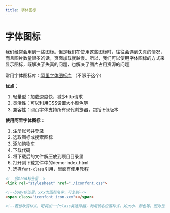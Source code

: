 ```yaml
---
title: 字体图标
---
```




# 字体图标

我们经常会用到一些图标。但是我们在使用这些图标时，往往会遇到失真的情况，而且图片数量很多的话，页面加载就越慢。所以，我们可以使用字体图标的方式来显示图标，既解决了失真的问题，也解决了图片占用资源的问题

常用字体图标库：[阿里字体图标库](http://iconfont.cn/) （不限于这个）

**优点**：

1. 轻量型：加载速度快，减少http请求
2. 灵活性：可以利用CSS设置大小颜色等
3. 兼容性：网页字体支持所有现代浏览器，包括IE低版本

**使用阿里字体图标**：

1. 注册账号并登录
2. 选取图标或搜索图标
3. 添加购物车
4. 下载代码
5. 将下载后的文件解压放到项目目录里
6. 打开刚下载文件中的demo-index.html
7. 选择`font-class`引用，里面有使用教程

```html
<!--放head标签里-->
<link rel="stylesheet" href="./iconfont.css">

<!--body标签里，xxx为图标名字，可复制-->
<span class="iconfont icon-xxx"></span>

<!--若想改变样式，可再加一个class类选择器，利用该名设置样式，如大小、颜色等。因为是字体，所以用字体的属性-->
```




